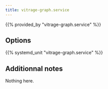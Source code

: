 ```yaml
---
title: vitrage-graph.service
---
```


{{% provided_by "vitrage-graph.service" %}}

## Options

{{% systemd_unit "vitrage-graph.service" %}}

## Additionnal notes

Nothing here.